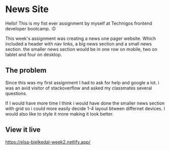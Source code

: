 # News Site

Hello! This is my fist ever assignment by myself at Technigos frontend developer bootcamp. :D

This week's assignment was creating a news one pager website. Which included a header with nav links, a big news section and a small news section. the smaller news section would be in one row on mobile, two on tablet and four on desktop.

## The problem

Since this was my first assignment I had to ask for help and google a lot. i was an avid visitor of stackoverflow and asked my classmates several questions.

If I would have more time I think i would have done the smaller news section with grid so i could more easily decide 1-4 layout btween differnet devices. I would also like to style it more making it look better.

## View it live
https://elsa-bjelkedal-week2.netlify.app/
